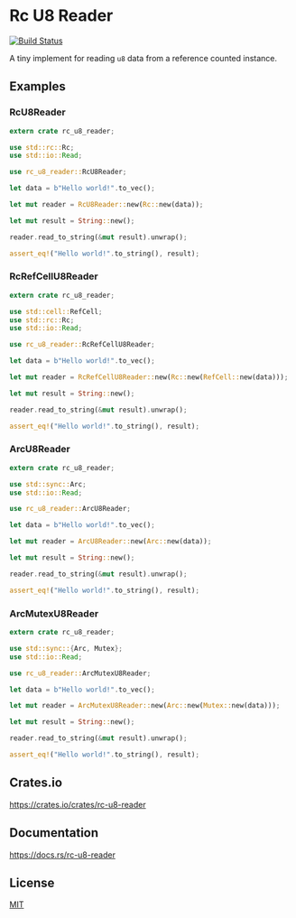 Rc U8 Reader
====================

[![Build Status](https://travis-ci.org/magiclen/rc-u8-reader.svg?branch=master)](https://travis-ci.org/magiclen/rc-u8-reader)

A tiny implement for reading `u8` data from a reference counted instance.

## Examples

### RcU8Reader

```rust
extern crate rc_u8_reader;

use std::rc::Rc;
use std::io::Read;

use rc_u8_reader::RcU8Reader;

let data = b"Hello world!".to_vec();

let mut reader = RcU8Reader::new(Rc::new(data));

let mut result = String::new();

reader.read_to_string(&mut result).unwrap();

assert_eq!("Hello world!".to_string(), result);
```

### RcRefCellU8Reader

```rust
extern crate rc_u8_reader;

use std::cell::RefCell;
use std::rc::Rc;
use std::io::Read;

use rc_u8_reader::RcRefCellU8Reader;

let data = b"Hello world!".to_vec();

let mut reader = RcRefCellU8Reader::new(Rc::new(RefCell::new(data)));

let mut result = String::new();

reader.read_to_string(&mut result).unwrap();

assert_eq!("Hello world!".to_string(), result);
```

### ArcU8Reader

```rust
extern crate rc_u8_reader;

use std::sync::Arc;
use std::io::Read;

use rc_u8_reader::ArcU8Reader;

let data = b"Hello world!".to_vec();

let mut reader = ArcU8Reader::new(Arc::new(data));

let mut result = String::new();

reader.read_to_string(&mut result).unwrap();

assert_eq!("Hello world!".to_string(), result);
```

### ArcMutexU8Reader

```rust
extern crate rc_u8_reader;

use std::sync::{Arc, Mutex};
use std::io::Read;

use rc_u8_reader::ArcMutexU8Reader;

let data = b"Hello world!".to_vec();

let mut reader = ArcMutexU8Reader::new(Arc::new(Mutex::new(data)));

let mut result = String::new();

reader.read_to_string(&mut result).unwrap();

assert_eq!("Hello world!".to_string(), result);
```

## Crates.io

https://crates.io/crates/rc-u8-reader

## Documentation

https://docs.rs/rc-u8-reader

## License

[MIT](LICENSE)